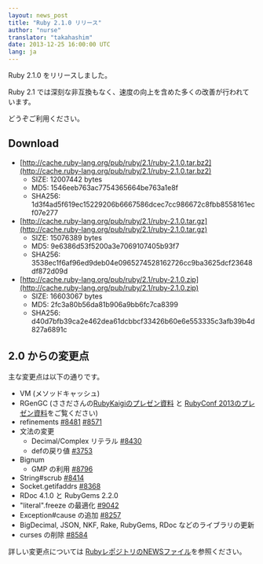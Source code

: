 ```yaml
---
layout: news_post
title: "Ruby 2.1.0 リリース"
author: "nurse"
translator: "takahashim"
date: 2013-12-25 16:00:00 UTC
lang: ja
---
```


Ruby 2.1.0 をリリースしました。

Ruby 2.1 では深刻な非互換もなく、速度の向上を含めた多くの改善が行われています。

どうぞご利用ください。

## Download

* [http://cache.ruby-lang.org/pub/ruby/2.1/ruby-2.1.0.tar.bz2](http://cache.ruby-lang.org/pub/ruby/2.1/ruby-2.1.0.tar.bz2)
  * SIZE:   12007442 bytes
  * MD5:    1546eeb763ac7754365664be763a1e8f
  * SHA256: 1d3f4ad5f619ec15229206b6667586dcec7cc986672c8fbb8558161ecf07e277
* [http://cache.ruby-lang.org/pub/ruby/2.1/ruby-2.1.0.tar.gz](http://cache.ruby-lang.org/pub/ruby/2.1/ruby-2.1.0.tar.gz)
  * SIZE:   15076389 bytes
  * MD5:    9e6386d53f5200a3e7069107405b93f7
  * SHA256: 3538ec1f6af96ed9deb04e0965274528162726cc9ba3625dcf23648df872d09d
* [http://cache.ruby-lang.org/pub/ruby/2.1/ruby-2.1.0.zip](http://cache.ruby-lang.org/pub/ruby/2.1/ruby-2.1.0.zip)
  * SIZE:   16603067 bytes
  * MD5:    2fc3a80b56da81b906a9bb6fc7ca8399
  * SHA256: d40d7bfb39ca2e462dea61dcbbcf33426b60e6e553335c3afb39b4d827a6891c

## 2.0 からの変更点

主な変更点は以下の通りです。

* VM (メソッドキャッシュ)
* RGenGC (ささださんの[RubyKaigiのプレゼン資料](http://rubykaigi.org/2013/talk/S73) と [RubyConf 2013のプレゼン資料](http://www.atdot.net/~ko1/activities/rubyconf2013-ko1_pub.pdf)をご覧ください)
* refinements [#8481](https://bugs.ruby-lang.org/issues/8481) [#8571](https://bugs.ruby-lang.org/issues/8571)
* 文法の変更
  * Decimal/Complex リテラル [#8430](https://bugs.ruby-lang.org/issues/8430)
  * defの戻り値 [#3753](https://bugs.ruby-lang.org/issues/3753)
* Bignum
  * GMP の利用 [#8796](https://bugs.ruby-lang.org/issues/8796)
* String#scrub [#8414](https://bugs.ruby-lang.org/issues/8414)
* Socket.getifaddrs [#8368](https://bugs.ruby-lang.org/issues/8368)
* RDoc 4.1.0 と RubyGems 2.2.0
* "literal".freeze の最適化 [#9042](https://bugs.ruby-lang.org/issues/9042)
* Exception#cause の追加 [#8257](https://bugs.ruby-lang.org/issues/8257)
* BigDecimal, JSON, NKF, Rake, RubyGems, RDoc などのライブラリの更新
* curses の削除 [#8584](https://bugs.ruby-lang.org/issues/8584)

詳しい変更点については [RubyレポジトリのNEWSファイル](https://github.com/ruby/ruby/blob/v2_1_0/NEWS)を参照ください。

